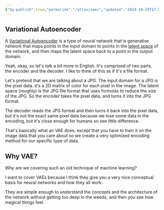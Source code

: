 ```yaml
---
{"dg-publish":true,"permalink":"/atlas/vae/","updated":"2024-10-29T17:52:46.132-07:00"}
---
```



## Variational Autoencoder

A [Variational Autoencoder](https://en.wikipedia.org/wiki/Variational_autoencoder) is a type of neural network that is generative network that maps points in the input domain to points in the [latent space]() of the network, and then maps the latent space back to a point in the output domain.

Yeah, okay, so let's talk a bit more in English. It's comprised of two parts, the encoder and the decoder. I like to think of this as if it's a file format.

Let's pretend that we are talking about a JPG. The input domain for a JPG is the pixel data. it's a 2D matrix of color for each pixel in the image. The latent space (roughly) is the JPG file format that uses formulas to reduce the size of the JPG. So the encoder takes the pixel data, and turns it into the JPG format.

The decoder reads the JPG format and then turns it back into the pixel data, but it's not the exact same pixel data because we lose some data in the encoding, but it's close enough for humans so see little difference.

That's basically what an VAE does, except that you have to train it on the image data that you care about so we create a very optimized encoding method for our specific type of data.

## Why VAE?

Why are we covering such an old technique of machine learning?

I want to cover VAEs because I think they give you a very nice conceptual basis for neural networks and how they all work.

They are simple enough to understand the concepts and the architecture of the network without getting too deep in the weeds, and then you see how magical things feel.

